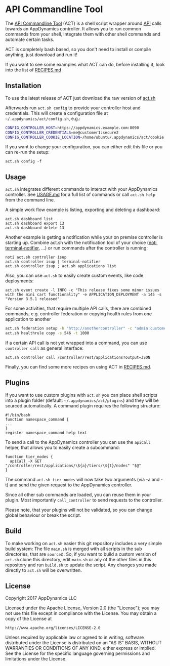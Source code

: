 # API Commandline Tool

The [API Commandline Tool](https://github.com/Appdynamics/api-commandline-tool) (ACT) is a shell script wrapper around [API](https://docs.appdynamics.com/display/latest/AppDynamics+APIs#AppDynamicsAPIs-apiindex) calls towards an AppDynamics controller. It allows you to run common commands from your shell, integrate them with other shell commands and automate certain tasks.

ACT is completely bash based, so you don't need to install or compile anything, just download and run it!

If you want to see some examples what ACT can do, before installing it, look into the list of [RECIPES.md](RECIPES.md)

## Installation

To use the latest release of ACT just download the raw version of [act.sh](https://github.com/Appdynamics/api-commandline-tool/blob/master/act.sh)

Afterwards run `act.sh config` to provide your controller host and credentials. This will create a configuration file at `~/.appdynamics/act/config.sh`, e.g.:

```bash
CONFIG_CONTROLLER_HOST=https://appdynamics.example.com:8090
CONFIG_CONTROLLER_CREDENTIALS=me@customer1:secure2
CONFIG_CONTROLLER_COOKIE_LOCATION=/home/ubuntu/.appdynamics/act/cookie.txt
```

If you want to change your configuration, you can either edit this file or you can re-run the setup:

```shell
act.sh config -f
```

## Usage

`act.sh` integrates different commands to interact with your AppDynamics controller. See [USAGE.md](USAGE.md) for a full list of commands or call `act.sh help` from the command line.

A simple work flow example is listing, exporting and deleting a dashboard:

```shell
act.sh dashboard list
act.sh dashboard export 13
act.sh dashboard delete 13
```

Another example is getting a notification while your on premise controller is starting up. Combine act.sh with the notification tool of your choice ([noti](https://github.com/variadico/noti/), [terminal-notifier](https://github.com/julienXX/terminal-notifier), ...) or run commands after the controller is running:

```shell
noti act.sh controller isup
act.sh controller isup | terminal-notifier
act.sh controller isup ; act.sh applications list
```

Also, you can use `act.sh` to easily create custom events, like code deployments:

```shell
act.sh event create -l INFO -c "This release fixes some minor issues with the mini cart functionality" -e APPLICATION_DEPLOYMENT -a 145 -s "Version 3.5.1 released"
```

For some activities, that require multiple API calls, there are combined commands, e.g. controller federation or copying health rules from one application to another

```bash
act.sh federation setup -h "http://anothercontroller" -c "admin:customer1@password"
act.sh healthrule copy -s 546 -t 1000
```

If a certain API call is not yet wrapped into a command, you can use `controller call` as general interface:

```
act.sh controller call /controller/rest/applications?output=JSON
```

Finally, you can find some more recipes on using ACT in [RECIPES.md](RECIPES.md).


## Plugins

If you want to use custom plugins with `act.sh` you can place shell scripts into a plugin folder (default: `~/.appdynamics/act/plugins`) and they will be sourced automatically. A command plugin requires the following structure:

```shell
#!/bin/bash
function namespace_command {
...
}
register namespace_command help text
```

To send a call to the AppDynamics controller you can use the `apiCall` helper, that allows you to easily create a subcommand:

```shell
function tier_nodes {
  apiCall -X GET "/controller/rest/applications/\${a}/tiers/\${t}/nodes" "$@"
}
```

The command `act.sh tier nodes` will now take two arguments (via -a and -t) and send the given request to the AppDynamics controller.

Since all other sub commands are loaded, you can reuse them in your plugin. Most importantly `call_controller` to send requests to the controller.

Please note, that your plugins will not be validated, so you can change global behaviour or break the script.

## Build

To make working on `act.sh` easier this git repository includes a very simple build system: The file `main.sh` is merged with all scripts in the sub directories, that are `source`d. So, if you want to build a custom version of `act.sh` clone this directory, edit `main.sh` or any of the other files in this repository and run `build.sh` to update the script. Any changes you made directly to `act.sh` will be overwritten.

## License

Copyright 2017 AppDynamics LLC

Licensed under the Apache License, Version 2.0 (the "License"); you may not use this file except in compliance with the License.
You may obtain a copy of the License at

    http://www.apache.org/licenses/LICENSE-2.0

Unless required by applicable law or agreed to in writing, software distributed under the License is distributed on an "AS IS" BASIS, WITHOUT WARRANTIES OR CONDITIONS OF ANY KIND, either express or implied.
See the License for the specific language governing permissions and limitations under the License.
